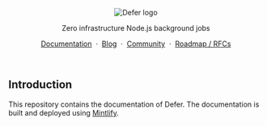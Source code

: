 <p align="center">
    <picture>
        <source media="(prefers-color-scheme: dark)" srcset="docs/logo-horizontal.png">
        <img alt="Defer logo" src="docs/logo-horizontal.png">
    </picture>
</p>
<p align="center">
    Zero infrastructure Node.js background jobs
</p>
<p align="center">
    <a href="https://docs.defer.run/">Documentation</a>
    <span>&nbsp;·&nbsp;</span>
    <a href="https://www.defer.run/blog">Blog</a>
    <span>&nbsp;·&nbsp;</span>
    <a href="https://discord.gg/x2v84Vqsk6">Community</a>
    <span>&nbsp;·&nbsp;</span>
    <a href="https://github.com/defer-run/defer.client/discussions/categories/roadmap">Roadmap / RFCs</a>
</p>
<br>

## Introduction

This repository contains the documentation of Defer. The documentation
is built and deployed using [Mintlify](https://mintlify.com/).
